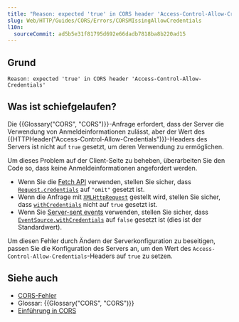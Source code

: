 ```yaml
---
title: "Reason: expected 'true' in CORS header 'Access-Control-Allow-Credentials'"
slug: Web/HTTP/Guides/CORS/Errors/CORSMIssingAllowCredentials
l10n:
  sourceCommit: ad5b5e31f81795d692e66dadb7818ba8b220ad15
---
```


## Grund

```plain
Reason: expected 'true' in CORS header 'Access-Control-Allow-Credentials'
```

## Was ist schiefgelaufen?

Die {{Glossary("CORS", "CORS")}}-Anfrage erfordert, dass der Server die Verwendung von Anmeldeinformationen zulässt, aber der Wert des {{HTTPHeader("Access-Control-Allow-Credentials")}}-Headers des Servers ist nicht auf `true` gesetzt, um deren Verwendung zu ermöglichen.

Um dieses Problem auf der Client-Seite zu beheben, überarbeiten Sie den Code so, dass keine Anmeldeinformationen angefordert werden.

- Wenn Sie die [Fetch API](/de/docs/Web/API/Fetch_API) verwenden, stellen Sie sicher, dass
  [`Request.credentials`](/de/docs/Web/API/Request/credentials) auf `"omit"` gesetzt ist.
- Wenn die Anfrage mit [`XMLHttpRequest`](/de/docs/Web/API/XMLHttpRequest) gestellt wird, stellen Sie sicher, dass
  [`withCredentials`](/de/docs/Web/API/XMLHttpRequest/withCredentials) nicht auf
  `true` gesetzt ist.
- Wenn Sie [Server-sent events](/de/docs/Web/API/Server-sent_events) verwenden,
  stellen Sie sicher, dass [`EventSource.withCredentials`](/de/docs/Web/API/EventSource/withCredentials) auf `false` gesetzt ist (dies ist der
  Standardwert).

Um diesen Fehler durch Ändern der Serverkonfiguration zu beseitigen, passen Sie die Konfiguration des Servers an, um den Wert des `Access-Control-Allow-Credentials`-Headers auf `true` zu setzen.

## Siehe auch

- [CORS-Fehler](/de/docs/Web/HTTP/Guides/CORS/Errors)
- Glossar: {{Glossary("CORS", "CORS")}}
- [Einführung in CORS](/de/docs/Web/HTTP/Guides/CORS)
